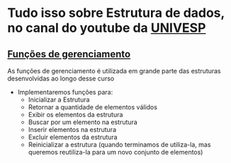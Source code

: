 # Tudo isso sobre Estrutura de dados, no canal do youtube da [UNIVESP](https://www.youtube.com/playlist?list=PLxI8Can9yAHf8k8LrUePyj0y3lLpigGcl)


## [Funções de gerenciamento](Funções_De_Gerenciamentos.md)

As funções de gerenciamento é utilizada em grande parte das estruturas desenvolvidas ao longo desse curso

- Implementaremos funções para:
    - Inicializar a Estrutura
    - Retornar a quantidade de elementos válidos
    - Exibir os elementos da estrutura
    - Buscar por um elemento na estrutura
    - Inserir elementos na estrutura
    - Excluir elementos da estrutura
    - Reinicializar a estrutura (quando terminamos de utiliza-la, mas queremos reutiliza-la para um novo conjunto de elementos)

